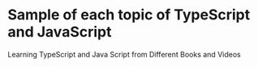 # Sample of each topic of TypeScript and JavaScript

Learning TypeScript and Java Script from Different Books and Videos
